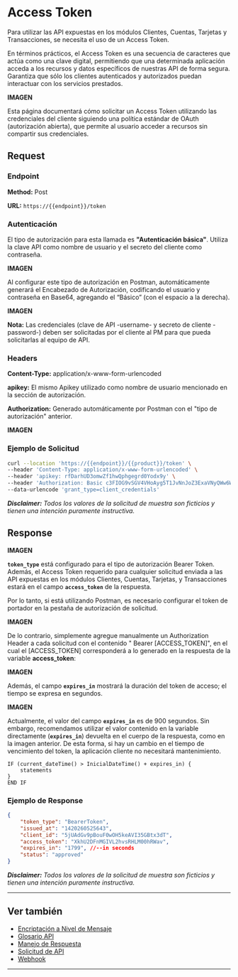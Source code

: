 # Access Token

Para utilizar las API expuestas en los módulos Clientes, Cuentas, Tarjetas y Transacciones, se necesita el uso de un Access Token.

En términos prácticos, el Access Token es una secuencia de caracteres que actúa como una clave digital, permitiendo que una determinada aplicación acceda a los recursos y datos específicos de nuestras API de forma segura. Garantiza que sólo los clientes autenticados y autorizados puedan interactuar con los servicios prestados.

**IMAGEN**

Esta página documentará cómo solicitar un Access Token utilizando las credenciales del cliente siguiendo una política estándar de OAuth (autorización abierta), que permite al usuario acceder a recursos sin compartir sus credenciales.

## Request

### Endpoint

**Method:** Post

**URL:** `https://{{endpoint}}/token`

### Autenticación

El tipo de autorización para esta llamada es **"Autenticación básica"**. Utiliza la clave API como nombre de usuario y el secreto del cliente como contraseña.


**IMAGEN**

Al configurar este tipo de autorización en Postman, automáticamente generará el Encabezado de Autorización, codificando el usuario y contraseña en Base64, agregando el “Básico” (con el espacio a la derecha).

**IMAGEN**

**Nota:** Las credenciales (clave de API -username- y secreto de cliente -password-) deben ser solicitadas por el cliente al PM para que pueda solicitarlas al equipo de API.

### Headers

**Content-Type:** application/x-www-form-urlencoded

**apikey:** El mismo Apikey utilizado como nombre de usuario mencionado en la sección de autorización.

**Authorization:** Generado automáticamente por Postman con el "tipo de autorización" anterior. 

**IMAGEN**

### Ejemplo de Solicitud
```bash
curl --location 'https://{{endpoint}}/{{product}}/token' \
--header 'Content-Type: application/x-www-form-urlencoded' \
--header 'apikey: rfDarhUD3omwZf1hwQphgegrd0Yodx9y' \
--header 'Authorization: Basic c3FIOG9vSGV4VHoAyg5T1JvNnJoZ3ExaVNyQWw6WjRsanRKZG5lQk9qUE1BVQ' \
--data-urlencode 'grant_type=client_credentials'
```

***Disclaimer:** Todos los valores de la solicitud de muestra son ficticios y tienen una intención puramente instructiva.*

## Response

**IMAGEN**

**`token_type`** está configurado para el tipo de autorización Bearer Token. Además, el Access Token requerido para cualquier solicitud enviada a las API expuestas en los módulos Clientes, Cuentas, Tarjetas, y Transacciones estará en el campo **`access_token`** de la respuesta.

Por lo tanto, si está utilizando Postman, es necesario configurar el token de portador en la pestaña de autorización de solicitud.

**IMAGEN**

De lo contrario, simplemente agregue manualmente un Authorization Header a cada solicitud con el contenido " Bearer [ACCESS_TOKEN]", en el cual el [ACCESS_TOKEN] corresponderá a lo generado en la respuesta de la variable **access_token**:

**IMAGEN**

Además, el campo **`expires_in`** mostrará la duración del token de acceso; el tiempo se expresa en segundos.

**IMAGEN**

Actualmente, el valor del campo **`expires_in`** es de 900 segundos. Sin embargo, recomendamos utilizar el valor contenido en la variable directamente (**`expires_in`**) devuelta en el cuerpo de la respuesta, como en la imagen anterior. De esta forma, si hay un cambio en el tiempo de vencimiento del token, la aplicación cliente no necesitará mantenimiento.


```pseudocode
IF (current_dateTime() > InicialDateTime() + expires_in) {
    statements
}
END IF
```

### Ejemplo de Response

```json
{   
    "token_type": "BearerToken",
    "issued_at": "1420260525643",
    "client_id": "5jUAdGv9pBouF0wOH5keAVI35GBtx3dT",
    "access_token": "XkhU2DFnMGIVL2hvsRHLM00hRWav",
    "expires_in": "1799", //--in seconds
    "status": "approved"
}
```

***Disclaimer:** Todos los valores de la solicitud de muestra son ficticios y tienen una intención puramente instructiva.*

---

## Ver también

- [Encriptación a Nivel de Mensaje](?path=docs/spanish/referencia-api/encriptacion.md)
- [Glosario API](?path=docs/spanish/referencia-api/glosario-api.md)
- [Manejo de Respuesta](?path=docs/spanish/referencia-api/manejo-respuesta.md)
- [Solicitud de API](?path=docs/spanish/referencia-api/solicitud-api.md)
- [Webhook](?path=docs/spanish/referencia-api/4-notificaciones.md)

---